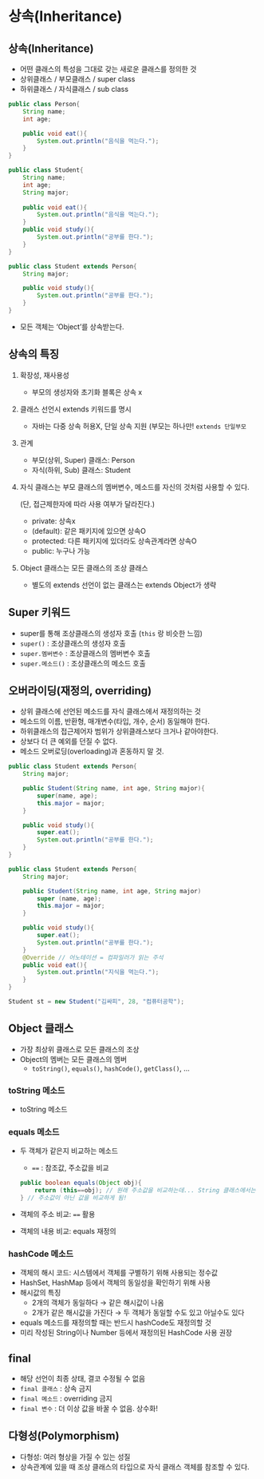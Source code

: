 # 상속(Inheritance)

## 상속(Inheritance)

- 어떤 클래스의 특성을 그대로 갖는 새로운 클래스를 정의한 것
- 상위클래스 / 부모클래스 / super class
- 하위클래스 / 자식클래스 / sub class

```java
public class Person{
	String name;
	int age;

	public void eat(){
		System.out.println("음식을 먹는다.");
	}
}
```

```java
public class Student{
	String name;
	int age;
	String major;
	
	public void eat(){
		System.out.println("음식을 먹는다.");
	}
	public void study(){
		System.out.println("공부를 한다.");
	}
}
```

```java
public class Student extends Person{
	String major;

	public void study(){
		System.out.println("공부를 한다.");
	}
}
```

- 모든 객체는 ‘Object’를 상속받는다.

## 상속의 특징

1. 확장성, 재사용성
    - 부모의 생성자와 초기화 블록은 상속 x
2. 클래스 선언시 extends 키워드를 명시
    - 자바는 다중 상속 허용X, 단일 상속 지원 (부모는 하나만! `extends 단일부모`
3. 관계
    - 부모(상위, Super) 클래스: Person
    - 자식(하위, Sub) 클래스: Student
4. 자식 클래스는 부모 클래스의 멤버변수, 메소드를 자신의 것처럼 사용할 수 있다.
    
    (단, 접근제한자에 따라 사용 여부가 달라진다.)
    
    - private: 상속x
    - (default): 같은 패키지에 있으면 상속O
    - protected: 다른 패키지에 있더라도 상속관계라면 상속O
    - public: 누구나 가능
5. Object 클래스는 모든 클래스의 조상 클래스
    - 별도의 extends 선언이 없는 클래스는 extends Object가 생략
    

## Super 키워드

- super를 통해 조상클래스의 생성자 호출 (`this` 랑 비슷한 느낌)
- `super()` : 조상클래스의 생성자 호출
- `super.멤버변수` : 조상클래스의 멤버변수 호출
- `super.메소드()` : 조상클래스의 메소드 호출

## 오버라이딩(재정의, overriding)

- 상위 클래스에 선언된 메소드를 자식 클래스에서 재정의하는 것
- 메소드의 이름, 반환형, 매개변수(타입, 개수, 순서) 동일해야 한다.
- 하위클래스의 접근제어자 범위가 상위클래스보다 크거나 같아야한다.
- 상보다 더 큰 예외를 던질 수 없다.
- 메소드 오버로딩(overloading)과 혼동하지 말 것.

```java
public class Student extends Person{
	String major;

	public Student(String name, int age, String major){
		super(name, age);
		this.major = major;
	}

	public void study(){
		super.eat();
		System.out.println("공부를 한다.");
	}
}
```

```java
public class Student extends Person{
	String major;

	public Student(String name, int age, String major)
		super (name, age);
		this.major = major;
	}

	public void study(){
		super.eat();
		System.out.println("공부를 한다.");
	}
	@Override // 어노테이션 = 컴파일러가 읽는 주석
	public void eat(){
		System.out.println("지식을 먹는다.");
	}
}

Student st = new Student("김싸피", 28, "컴퓨터공학");
```

## Object 클래스

- 가장 최상위 클래스로 모든 클래스의 조상
- Object의 멤버는 모든 클래스의 멤버
    - `toString()`, `equals()`, `hashCode()`, `getClass()`, …
    

### toString 메소드

- toString 메소드

### equals 메소드

- 두 객체가 같은지 비교하는 메소드
    - `==` : 참조값, 주소값을 비교
    
    ```java
    public boolean equals(Object obj){
    	return (this==obj); // 원래 주소값을 비교하는데... String 클래스에서는 재정의된다.
    } // 주소값이 아닌 값을 비교하게 됨!
    ```
    
- 객체의 주소 비교: `==` 활용
- 객체의 내용 비교: equals 재정의

### hashCode 메소드

- 객체의 해시 코드: 시스템에서 객체를 구별하기 위해 사용되는 정수값
- HashSet, HashMap 등에서 객체의 동일성을 확인하기 위해 사용
- 해시값의 특징
    - 2개의 객체가 동일하다 → 같은 해시값이 나옴
    - 2개가 같은 해시값을 가진다 → 두 객체가 동일할 수도 있고 아닐수도 있다
- equals 메소드를 재정의할 때는 반드시 hashCode도 재정의할 것
- 미리 작성된 String이나 Number 등에서 재정의된  HashCode 사용 권장

## final

- 해당 선언이 최종 상태, 결코 수정될 수 없음
- `final 클래스` : 상속 금지
- `final 메소드` : overriding 금지
- `final 변수` : 더 이상 값을 바꿀 수 없음. 상수화!

## 다형성(Polymorphism)

- 다형성: 여러 형상을 가질 수 있는 성질
- 상속관계에 있을 때 조상 클래스의 타입으로 자식 클래스 객체를 참조할 수 있다.